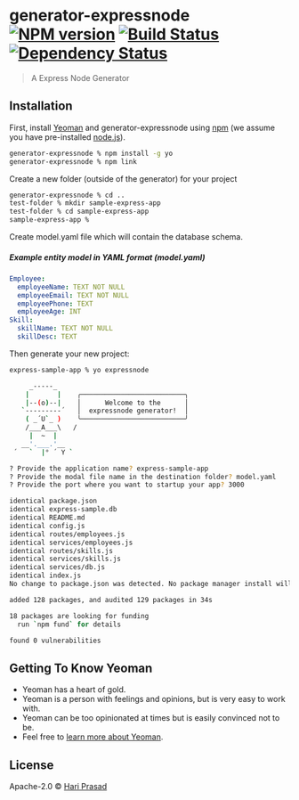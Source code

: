 # generator-expressnode [![NPM version][npm-image]][npm-url] [![Build Status][travis-image]][travis-url] [![Dependency Status][daviddm-image]][daviddm-url]
> A Express Node Generator

## Installation

First, install [Yeoman](http://yeoman.io) and generator-expressnode using [npm](https://www.npmjs.com/) (we assume you have pre-installed [node.js](https://nodejs.org/)).

```bash
generator-expressnode % npm install -g yo
generator-expressnode % npm link 
```
Create a new folder (outside of the generator) for your project 
```bash
generator-expressnode % cd ..
test-folder % mkdir sample-express-app
test-folder % cd sample-express-app
sample-express-app %
``` 

Create model.yaml file which will contain the database schema.
##### Example entity model in YAML format (model.yaml)

```yaml
Employee:
  employeeName: TEXT NOT NULL
  employeeEmail: TEXT NOT NULL
  employeePhone: TEXT
  employeeAge: INT
Skill:
  skillName: TEXT NOT NULL
  skillDesc: TEXT
```


Then generate your new project:

```bash
express-sample-app % yo expressnode         

     _-----_     
    |       |    ╭──────────────────────────╮
    |--(o)--|    │      Welcome to the      │
   `---------´   │  expressnode generator!  │
    ( _´U`_ )    ╰──────────────────────────╯
    /___A___\   /
     |  ~  |     
   __'.___.'__   
 ´   `  |° ´ Y ` 

? Provide the application name? express-sample-app
? Provide the modal file name in the destination folder? model.yaml
? Provide the port where you want to startup your app? 3000

identical package.json
identical express-sample.db
identical README.md
identical config.js
identical routes/employees.js
identical services/employees.js
identical routes/skills.js
identical services/skills.js
identical services/db.js
identical index.js
No change to package.json was detected. No package manager install will be executed.

added 128 packages, and audited 129 packages in 34s

18 packages are looking for funding
  run `npm fund` for details

found 0 vulnerabilities
```

## Getting To Know Yeoman

 * Yeoman has a heart of gold.
 * Yeoman is a person with feelings and opinions, but is very easy to work with.
 * Yeoman can be too opinionated at times but is easily convinced not to be.
 * Feel free to [learn more about Yeoman](http://yeoman.io/).

## License

Apache-2.0 © [Hari Prasad]()


[npm-image]: https://badge.fury.io/js/generator-expressnode.svg
[npm-url]: https://npmjs.org/package/generator-expressnode
[travis-image]: https://travis-ci.com/haribrothers/generator-expressnode.svg?branch=master
[travis-url]: https://travis-ci.com/haribrothers/generator-expressnode
[daviddm-image]: https://david-dm.org/haribrothers/generator-expressnode.svg?theme=shields.io
[daviddm-url]: https://david-dm.org/haribrothers/generator-expressnode

